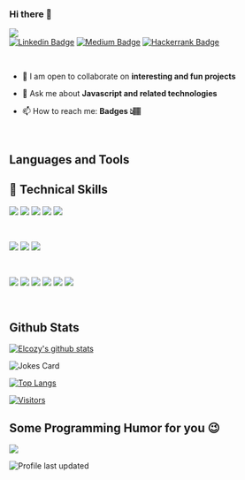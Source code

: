 ### Hi there 👋

<!-- **elcozy/elcozy** is a ✨ _special_ ✨ repository because its `README.md` (this file) appears on your GitHub profile. -->

<!-- Connect with me -->

![](https://komarev.com/ghpvc/?username=elcozy)<br/>
[![Linkedin Badge](https://img.shields.io/badge/LinkedIn-0077B5?logo=linkedin&style=flat&logoColor=white&link=https://www.linkedin.com/in/chiemekam/)](https://www.linkedin.com/in/chiemekam/)
[![Medium Badge](https://img.shields.io/badge/Medium-12100E?logo=medium&style=flat&logoColor=white&link=https://www.medium.com/@elcozy/)](https://www.medium.com/@elcozy)
[![Hackerrank Badge](https://img.shields.io/badge/-Hackerrank-2EC866?logo=HackerRank&style=flat&logoColor=white&link=https://www.hackerrank.com/elcozy/)](https://www.hackerrank.com/elcozy)
</div>
<br/>

<!-- - 🌱 I’m currently learning **C**  -->

- 👯 I am open to collaborate on **interesting and fun projects**

- 💬 Ask me about **Javascript and related technologies**

- 📫 How to reach me: **Badges 👆🏽**
<br />

## Languages and Tools
## 💼 Technical Skills

![](https://img.shields.io/badge/Code-React-informational?style=flat&logo=react&color=61DAFB)
![](https://img.shields.io/badge/Code-Redux-informational?style=flat&logo=Redux&color=764ABC)
![](https://img.shields.io/badge/Code-JavaScript-informational?style=flat&logo=JavaScript&color=F7DF1E)
![](https://img.shields.io/badge/Code-HTML5-informational?style=flat&logo=HTML5&color=E34F26)
![](https://img.shields.io/badge/Code-SQLite-informational?style=flat&logo=SQLite&color=003B57)

</br>

![](https://img.shields.io/badge/Style-Bootstrap-informational?style=flat&logo=Bootstrap&color=7952B3)
![](https://img.shields.io/badge/Style-CSS3-informational?style=flat&logo=CSS3&color=1572B6)
![](https://img.shields.io/badge/Style-styled--components-informational?style=flat&logo=styled-components&color=DB7093)

</br>

![](https://img.shields.io/badge/Tools-Figma-informational?style=flat&logo=Figma&color=F24E1E)
![](https://img.shields.io/badge/Tools-NPM-informational?style=flat&logo=NPM&color=CB3837)
![](https://img.shields.io/badge/Tools-Heroku-informational?style=flat&logo=Heroku&color=430098)
![](https://img.shields.io/badge/Tools-Netlify-informational?style=flat&logo=netlify&color=00C7B7)
![](https://img.shields.io/badge/Tools-Git-informational?style=flat&logo=Git&color=F05032)
![](https://img.shields.io/badge/Tools-GitHub-informational?style=flat&logo=GitHub&color=181717)

<br/>

## Github Stats


[![Elcozy's github stats](https://github-readme-stats.vercel.app/api?username=elcozy)](https://github.com/elcozy)

![Jokes Card](https://readme-jokes.vercel.app/api?theme=github_dark) <br/>

[![Top Langs](https://github-readme-stats.vercel.app/api/top-langs/?username=elcozy&layout=compact)](https://github.com/elcozy)

[![Visitors](https://visitor-badge.glitch.me/badge?page_id=elcozy.elcozy)](https://www.yushi.dev/)


## Some Programming Humor for you 😉 <br/>


![](https://komarev.com/ghpvc/?username=elcozy)<br/>

![Profile last updated](https://img.shields.io/github/last-commit/elcozy/elcozy/master?label=Last%20updated&style=flat&color=120024)
